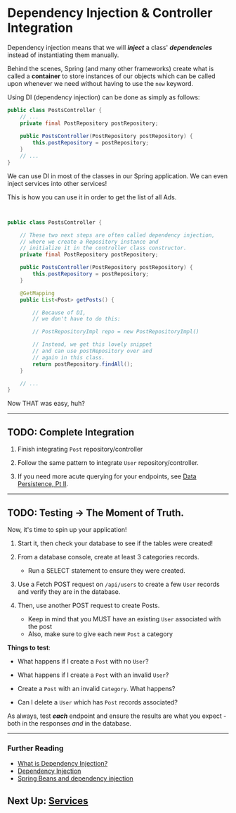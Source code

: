 # Dependency Injection & Controller Integration

Dependency injection means that we will ***inject*** a class' ***dependencies*** instead of instantiating them manually.

Behind the scenes, Spring (and many other frameworks) create what is called a **container** to store instances of our objects which can be called upon whenever we need without having to use the `new` keyword.

Using DI (dependency injection) can be done as simply as follows:

```java
public class PostsController {
    // ...
    private final PostRepository postRepository;
    
    public PostsController(PostRepository postRepository) {
        this.postRepository = postRepository;
    }
    // ...
}
```

We can use DI in most of the classes in our Spring
application. We can even inject services into other services! 

This is how you can use it in order to get the list of all Ads.

```java


public class PostsController {

    // These two next steps are often called dependency injection, 
    // where we create a Repository instance and 
    // initialize it in the controller class constructor.
    private final PostRepository postRepository;

    public PostsController(PostRepository postRepository) {
        this.postRepository = postRepository;
    }

    @GetMapping
    public List<Post> getPosts() {

        // Because of DI, 
        // we don't have to do this:

        // PostRepositoryImpl repo = new PostRepositoryImpl()

        // Instead, we get this lovely snippet 
        // and can use postRepository over and 
        // again in this class.
        return postRepository.findAll();
    }

    // ...
}
```
Now THAT was easy, huh? 

---
## TODO: Complete Integration

1. Finish integrating `Post` repository/controller


2. Follow the same pattern to integrate `User` repository/controller.


3. If you need more acute querying for your endpoints, see [Data Persistence, Pt II](14-data-persistence-iii.md).

---
## TODO: Testing -> The Moment of Truth.

Now, it's time to spin up your application! 

1. Start it, then check your database to see if the tables were created!

2. From a database console, create at least 3 categories records.
    - Run a SELECT statement to ensure they were created.
    

2. Use a Fetch POST request on `/api/users` to create a few `User` records and verify they are in the database.


3. Then, use another POST request to create Posts.
    - Keep in mind that you MUST have an existing `User` associated with the post
    - Also, make sure to give each new `Post` a category
    
**Things to test**:

- What happens if I create a `Post` with no `User`?
  

- What happens if I create a `Post` with an invalid `User`?
  

- Create a `Post` with an invalid `Category`. What happens?


- Can I delete a `User` which has `Post` records associated?
    
As always, test ***each*** endpoint and ensure the results are what you expect - both in the responses *and* in the database.



---
### Further Reading
- [What is Dependency Injection?](http://stackoverflow.com/questions/130794/what-is-dependency-injection)
- [Dependency Injection](https://en.wikipedia.org/wiki/Dependency_injection)
- [Spring Beans and dependency injection](https://docs.spring.io/spring-boot/docs/current/reference/html/using-boot-spring-beans-and-dependency-injection.html)

## Next Up: [Services](../iv-business-layer/17-services.md)
